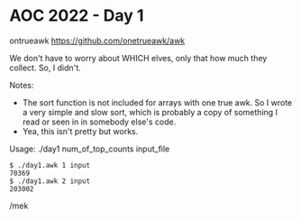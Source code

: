 # AOC 2022 - Day 1
ontrueawk https://github.com/onetrueawk/awk

We don't have to worry about WHICH elves, only that how much 
they collect. So, I didn't. 

Notes:
 * The sort function is not included for arrays with one true awk. So I wrote a very simple and slow sort, which is probably a copy of something I read or seen in in somebody else's code. 
 * Yea, this isn't pretty but works. 

Usage:
  ./day1 num_of_top_counts input_file

```
$ ./day1.awk 1 input 
70369
$ ./day1.awk 2 input 
203002
```
/mek
